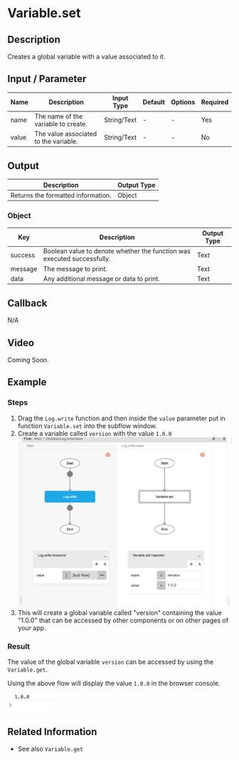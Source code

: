 # Variable.set

## Description

Creates a global variable with a value associated to it.

## Input / Parameter

| Name | Description | Input Type | Default | Options | Required |
| ------ | ------ | ------ | ------ | ------ | ------ |
| name | The name of the variable to create. | String/Text | - | - | Yes |
| value | The value associated to the variable. | String/Text | - | - | No |

## Output

| Description | Output Type |
| ------ | ------ |
| Returns the formatted information. | Object |

### Object

| Key | Description | Output Type |
| ------ | ------ | ------ |
| success | Boolean value to denote whether the function was executed successfully. | Text |
| message | The message to print. | Text |
| data | Any additional message or data to print. | Text |

## Callback

N/A

## Video

Coming Soon.

<!-- Format: [![Video]({image-path})]({url-link}) -->

## Example

### Steps

1. Drag the `Log.write` function and then inside the `value` parameter put in function `Variable.set` into the subflow window. 
2. Create a variable called `version` with the value `1.0.0`
![](./setVar-step-1.png)
3. This will create a global variable called "version" containing the value "1.0.0" that can be accessed by other components or on other pages of your app.

### Result

The value of the global variable `version` can be accessed by using the `Variable.get`. 

Using the above flow will display the value `1.0.0` in the browser console.

![](./setVar-step-2.png) 


## Related Information

* See also `Variable.get`